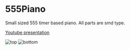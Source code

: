 555Piano
==========
Small sized 555 timer based piano. All parts are smd type.

[Youtube presentation][1]

![top](https://pp.userapi.com/c837423/v837423188/27cab/humYCGW8Gcc.jpg)
![bottom](https://pp.userapi.com/c837423/v837423188/27cb5/rAzJDxOyGZs.jpg)

[1]: https://youtu.be/Ph5YViHxxoE
